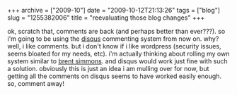 +++
archive = ["2009-10"]
date = "2009-10-12T21:13:26"
tags = ["blog"]
slug = "1255382006"
title = "reevaluating those blog changes"
+++

ok, scratch that, comments are back (and perhaps better than ever???). so
i'm going to be using the [disqus][1] commenting system from now on. why?
well, i like comments. but i don't know if i like wordpress (security
issues, seems bloated for my needs, etc). i'm actually thinking about
rolling my own system similar to [brent simmons][2]. and disqus would work
just fine with such a solution. obviously this is just an idea i am
mulling over for now, but getting all the comments on disqus seems to have
worked easily enough. so, comment away!

[1]: http://disqus.com/
[2]: http://inessential.com/2009/01/30/new_publishing_system_tour_of_my_head

